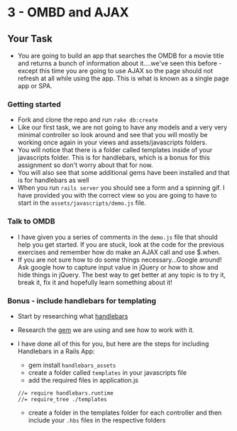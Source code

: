 # 3 - OMBD and AJAX

## Your Task

- You are going to build an app that searches the OMDB for a movie title and returns a bunch of information about it....we've seen this before - except this time you are going to use AJAX so the page should not refresh at all while using the app. This is what is known as a single page app or SPA.

### Getting started

- Fork and clone the repo and run `rake db:create`
- Like our first task, we are not going to have any models and a very very minimal controller so look around and see that you will mostly be working once again in your views and assets/javascripts folders.
- You will notice that there is a folder called templates inside of your javascripts folder. This is for handlebars, which is a bonus for this assignment so don't worry about that for now.
- You will also see that some additional gems have been installed and that is for handlebars as well
- When you run `rails server` you should see a form and a spinning gif. I have provided you with the correct view so you are going to have to start in the `assets/javascripts/demo.js` file.

### Talk to OMDB

- I have given you a series of comments in the `demo.js` file that should help you get started. If you are stuck, look at the code for the previous exercises and remember how do make an AJAX call and use $.when. 
- If you are not sure how to do some things necessary...Google around! Ask google how to capture input value in jQuery or how to show and hide things in jQuery. The best way to get better at any topic is to try it, break it, fix it and hopefully learn something about it!

### Bonus - include handlebars for templating

- Start by researching what [handlebars](http://handlebarsjs.com/) 

- Research the [gem](https://github.com/leshill/handlebars_assets) we are using and see how to work with it.

- I have done all of this for you, but here are the steps for including Handlebars in a Rails App:


	- gem install `handlebars_assets`
	- create a folder called `templates` in your javascripts file
	- add the required files in application.js

	```
	//= require handlebars.runtime
	//= require_tree ./templates
	```
	- create a folder in the templates folder for each controller and then 	include your `.hbs` files in the respective folders